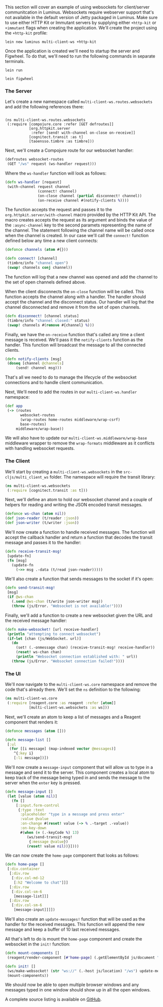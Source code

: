 This section will cover an example of using websockets for client/server communitcation in Luminus. Websockets require webserver support that's not available in the default version of Jetty packaged in Luminus. Make sure to use either HTTP Kit or Immutant servers by supplying either `+http-kit` or `+immutant` flags when creating the application. We'll create the project using the `+http-kit` profile:

```
lein new luminus multi-client-ws +http-kit
```

Once the application is created we'll need to startup the server and Figwheel. To do that, we'll need to run the following commands in separate terminals.

```
lein run
```

```
lein figwheel
```

### The Server

Let's create a new namespace called `multi-client-ws.routes.websockets` and add the following references there:

```

(ns multi-client-ws.routes.websockets
 (:require [compojure.core :refer [GET defroutes]]
           [org.httpkit.server
            :refer [send! with-channel on-close on-receive]]
           [cognitect.transit :as t]
           [taoensso.timbre :as timbre]))
```

Next, we'll create a Compojure route for our websocket handler:

```clojure
(defroutes websocket-routes
 (GET "/ws" request (ws-handler request)))
```

Where the `ws-handler` function will look as follows:

```clojure
(defn ws-handler [request]
 (with-channel request channel
               (connect! channel)
               (on-close channel (partial disconnect! channel))
               (on-receive channel #(notify-clients %))))
```

The function accepts the request and passes it to the `org.httpkit.server/with-channel` macro provided by the HTTP Kit API.
The macro creates accepts the request as its argument and binds the value of the `:async-channel` key to the second paramets representing the name of the channel.
The statement following the channel name will be called once when the channel is created. In our case we'll call the `connect!` function defined below any time a new client connects:

```clojure
(defonce channels (atom #{}))

(defn connect! [channel]
 (timbre/info "channel open")
 (swap! channels conj channel))
```

The function will log that a new channel was opened and add the channel to the set of open channels defined above.

When the client disconnects the `on-close` function will be called. This function accepts the channel along with a handler. The handler should accept the channel and the disconnect status. Our handler will log that the channel disconnected and remove it from the set of open channels.

```clojure
(defn disconnect! [channel status]
 (timbre/info "channel closed:" status)
 (swap! channels #(remove #{channel} %)))
```

Finally, we have the `on-receive` function that's called any time a client message is received. We'll pass it the `notify-clients` function as the handler. This function will broadcast the message to all the connected clients.

```clojure
(defn notify-clients [msg]
 (doseq [channel @channels]
     (send! channel msg)))
```

That's all we need to do to manage the lifecycle of the websocket connections and to handle client communication.

Next, We'll need to add the routes in our `multi-client-ws.handler` namespace:

```clojure
(def app
 (-> (routes
       websocket-routes
       (wrap-routes home-routes middleware/wrap-csrf)
       base-routes)
     middleware/wrap-base))
```

We will also have to update our `multi-client-ws.middleware/wrap-base` middleware wrapper to remove the `wrap-formats` middleware as it conflicts with handling websocket requests.

### The Client

We'll start by creating a `multi-client-ws.websockets` in the `src-cljs/multi_client_ws` folder. The namespace will require the transit library:

```clojure
(ns multi-client-ws.websockets
 (:require [cognitect.transit :as t]))
```

Next, we'll define an atom to hold our websocket channel and a couple of helpers for reading and writing the JSON encoded transit messages.

```clojure
(defonce ws-chan (atom nil))
(def json-reader (t/reader :json))
(def json-writer (t/writer :json))
```

We'll now create a function to handle received messages. The function will accept the callback handler and return a function that decodes the transit message and passes it to the handler:

```clojure
(defn receive-transit-msg!
 [update-fn]
 (fn [msg]
   (update-fn
     (->> msg .-data (t/read json-reader)))))
```

We'll also create a function that sends messages to the socket if it's open:

```clojure
(defn send-transit-msg!
 [msg]
 (if @ws-chan
   (.send @ws-chan (t/write json-writer msg))
   (throw (js/Error. "Websocket is not available!"))))
```

Finally, we'll add a function to create a new websocket given the URL and the received message handler:

```clojure
(defn make-websocket! [url receive-handler]
 (println "attempting to connect websocket")
 (if-let [chan (js/WebSocket. url)]
   (do
     (set! (.-onmessage chan) (receive-transit-msg! receive-handler))
     (reset! ws-chan chan)
     (println "Websocket connection established with: " url))
   (throw (js/Error. "Websocket connection failed!"))))
```

### The UI

We'll now navigate to the `multi-client-ws.core` namespace and remove the code that's already there. We'll set the `ns` definition to the following:

```clojure
(ns multi-client-ws.core
 (:require [reagent.core :as reagent :refer [atom]]
           [multi-client-ws.websockets :as ws]))
```

Next, we'll create an atom to keep a list of messages and a Reagent component that renders it:

```clojure
(defonce messages (atom []))

(defn message-list []
 [:ul
  (for [[i message] (map-indexed vector @messages)]
    ^{:key i}
    [:li message])])
```

We'll now create a `message-input` component that will allow us to type in a message and send it to the server. This component creates a local atom to keep track of the message being typed in and sends the message to the server when the `enter` key is pressed.

```clojure
(defn message-input []
 (let [value (atom nil)]
   (fn []
     [:input.form-control
      {:type :text
       :placeholder "type in a message and press enter"
       :value @value
       :on-change #(reset! value (-> % .-target .-value))
       :on-key-down
       #(when (= (.-keyCode %) 13)
          (ws/send-transit-msg!
           {:message @value})
          (reset! value nil))}])))
```

We can now create the `home-page` component that looks as follows:

```clojure
(defn home-page []
 [:div.container
  [:div.row
   [:div.col-md-12
    [:h2 "Welcome to chat"]]]
  [:div.row
   [:div.col-sm-6
    [message-list]]]
  [:div.row
   [:div.col-sm-6
    [message-input]]]])
```

We'll also create an `update-messages!` function that will be used as the handler for the received messages. This function will append the new message and keep a buffer of 10 last received messages.

All that's left to do is mount the `home-page` component and create the websocket in the `init!` function:

```clojure
(defn mount-components []
 (reagent/render-component [#'home-page] (.getElementById js/document "app")))

(defn init! []
 (ws/make-websocket! (str "ws://" (.-host js/location) "/ws") update-messages!)
 (mount-components))
```

We should now be able to open multiple browser windows and any messages typed in one window should show up in all the open windows.

A complete source listing is available on [GitHub](https://github.com/luminus-framework/multi-client-ws).
